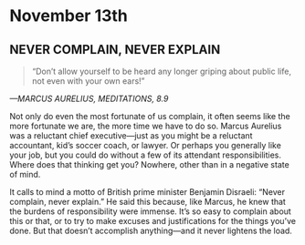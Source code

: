 # November 13th
## NEVER COMPLAIN, NEVER EXPLAIN

> “Don’t allow yourself to be heard any longer griping about public life, not even with your own ears!”

*—MARCUS AURELIUS, MEDITATIONS, 8.9*

Not only do even the most fortunate of us complain, it often seems like the more fortunate we are, the more time we have to do so. Marcus Aurelius was a reluctant chief executive—just as you might be a reluctant accountant, kid’s soccer coach, or lawyer. Or perhaps you generally like your job, but you could do without a few of its attendant responsibilities. Where does that thinking get you? Nowhere, other than in a negative state of mind.

It calls to mind a motto of British prime minister Benjamin Disraeli: “Never complain, never explain.” He said this because, like Marcus, he knew that the burdens of responsibility were immense. It’s so easy to complain about this or that, or to try to make excuses and justifications for the things you’ve done. But that doesn’t accomplish anything—and it never lightens the load.

